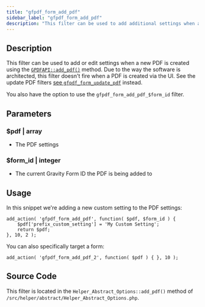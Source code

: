 ```yaml
---
title: "gfpdf_form_add_pdf"
sidebar_label: "gfpdf_form_add_pdf"
description: "This filter can be used to add additional settings when a new PDF is created on a form. You can also change the existing user-selected settings if you wish."
---
```


## Description 

This filter can be used to add or edit settings when a new PDF is created using the [`GPDFAPI::add_pdf()`](../api/add_pdf.md) method. Due to the way the software is architected, this filter doesn't fire when a PDF is created via the UI. See the update PDF filters [see `gfpdf_form_update_pdf`](gfpdf_form_update_pdf.md) instead.

You also have the option to use the `gfpdf_form_add_pdf_$form_id` filter.

## Parameters 

### $pdf | array
*  The PDF settings

### $form_id | integer 
*  The current Gravity Form ID the PDF is being added to

## Usage 

In this snippet we're adding a new custom setting to the PDF settings:

```
add_action( 'gfpdf_form_add_pdf', function( $pdf, $form_id ) {
	$pdf['prefix_custom_setting'] = 'My Custom Setting';
	return $pdf;
}, 10, 2 );
```

You can also specifically target a form: 

```
add_action( 'gfpdf_form_add_pdf_2', function( $pdf ) { }, 10 );
```

## Source Code 

This filter is located in the `Helper_Abstract_Options::add_pdf()` method of `/src/helper/abstract/Helper_Abstract_Options.php`.